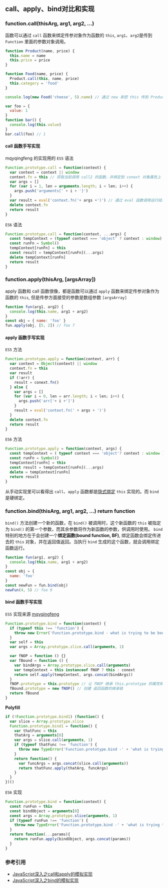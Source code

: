 ## call、apply、bind对比和实现

### function.call(thisArg, arg1, arg2, ...)

函数可以通过 `call` 函数来绑定传参对象作为函数的 `this`, `arg1`、`arg2`是传到 `Function` 里面的参数对象调用。

```js
function Product(name, price) {
  this.name = name
  this.price = price
}

function Food(name, price) {
  Product.call(this, name, price)
  this.category = 'food'
}

console.log(new Food('cheese', 5).name) // 通过 new 来把 this 传到 Product 里面执行。
```

```js
var foo = {
  value: 1
}
function bar() {
  console.log(this.value)
}
bar.call(foo) // 1
```

#### call 函数手写实现

mqyqingfeng 的实现用的 `ES5` 语法
```js
Function.prototype.call = function(context) {
  var context = context || window
  context.fn = this // 获取当前调用 call2 的函数，并绑定到 conext 对象属性上
  var args = []
  for (var i = 1, len = arguments.length; i < len; i++) {
    args.push('arguments[' + i + ']')
  }
  var result = eval('context.fn('+ args +')') // 通过 eval 函数调用运行结果
  delete context.fn
  return result
}
```


`ES6` 语法

```js
Function.prototype.call = function(context, ...args) {
  const tempContext = (typeof context === 'object' ? context : window)
  const runFn = Symbol()
  tempContext[runFn] = this
  const result = tempContext[runFn](...args)
  delete tempContext[runFn]
  return result
}
```

### function.apply(thisArg, [argsArray])

apply 函数和 call 函数很像，都是函数可以通过 `apply` 函数来绑定传参对象作为函数的 `this`, 但是传参方面接受的参数是数组参数 `[argsArray]`

```js
function fun(arg1, arg2) {
  console.log(this.name, arg1 + arg2)
}
const obj = { name: 'foo' }
fun.apply(obj, [5, 2]) // foo 7
```


#### apply 函数手写实现

`ES5` 方法
```js
Function.prototype.apply = function(context, arr) {
  var context = Object(context) || window
  context.fn = this
  var result 
  if (!arr) {
    result = conext.fn()
  } else {
    var args = []
    for (var i = 0, len = arr.length; i < len; i++) {
      args.push('arr['+ i +']')
    }
    result = eval('context.fn(' + args + ')')
  }
  delete context.fn
  return result
}
```

`ES6` 方法
```js
Function.prototype.apply = function(context, args) {
  const tempContext = ( typeof context === 'object'? context : window )
  const runFn = Symbol()
  tempContext[runFn] = this
  const result = tempContext[runFn](...args)
  delete = tempContext[runFn]
  return result
}
```


从手动实现里可以看得出 `call`、`apply` 函数都是[隐式绑定](./this.md) `this` 实现的。而 `bind` 是硬绑定。

### function.bind(thisArg, arg1, arg2, ...) return function

`bind()` 方法创建一个新的函数，在 `bind()` 被调用时，这个新函数的 `this` 被指定为 `bind()` 的第一个参数，而其余参数将作为新函数的参数，供调用时使用。
`bind` 特别的地方在于会创建一个**绑定函数(bound function, BF)**, 绑定函数会绑定传进去的 `this` 对象，并在返回值返回。当执行 `bind` 生成的这个函数，就会调用绑定函数运行。


```js
function fun(arg1, arg2) {
  console.log(this.name, arg1 + arg2)
}
const obj = {
  name: 'foo'
}
const newFun = fun.bind(obj)
newFun(4, 5) // foo 9
```


#### bind 函数手写实现

`ES5` 实现来源 [mqyqingfeng](https://github.com/mqyqingfeng/Blog/issues/12)
```js
Function.prototype.bind = function(context) {
  if (typeof this !== 'function') {
    throw new Error('Function.prototype.bind - what is trying to be bound is not callable')
  }
  var self = this
  var args = Array.prototype.slice.call(arguments, 1)

  var fNOP = function () {}
  var fBound = function () {
    var bindArgs = Array.prototype.slice.call(arguments)
    var tempContext = this instanceof fNOP ? this : conext
    return self.apply(tempContext, args.concat(bindArgs))
  }
  fNOP.prototype = this.prototype // 让 fNOP 继承 this.prototype 的属性和方法
  fBound.prototype = new fNOP() // 创建 返回函数的继承链
  return fBound
}
```

**Polyfill**
```js
if (!Function.prototype.bind1) (function() {
  var slice = Array.prototype.slice
  Function.prototype.bind1 = function() {
    var thatFunc = this
    thatArg = arguments[0]
    var args = slice.call(arguments, 1)
    if (typeof thatFunc !== 'function') {
      throw new TypeError('Function.prototype.bind -' + 'what is trying to be bound is not callable')
    }
    return function() {
      var funcArgs = args.concat(slice.call(arguments))
      return thatFunc.apply(thatArg, funcArgs)
    }
  }
})()
```

`ES6` 实现
```js
Function.prototype.bind = function(context) {
  const runFun = this
  const bindObject = arguments[0]
  const args = Array.prototype.slice(arguments, 1)
  if (typeof runFun !== 'function') {
    throw new TypeError('Function.prototype.bind -' + 'what is trying to be bound is not callable')
  }
  return function(...params){
    return runFun.apply(bindObject, args.concat(params))
  }
}
```

### 参考引用

- [JavaScript深入之call和apply的模拟实现](https://github.com/mqyqingfeng/Blog/issues/11)
- [JavaScript深入之bind的模拟实现](https://github.com/mqyqingfeng/Blog/issues/12)
